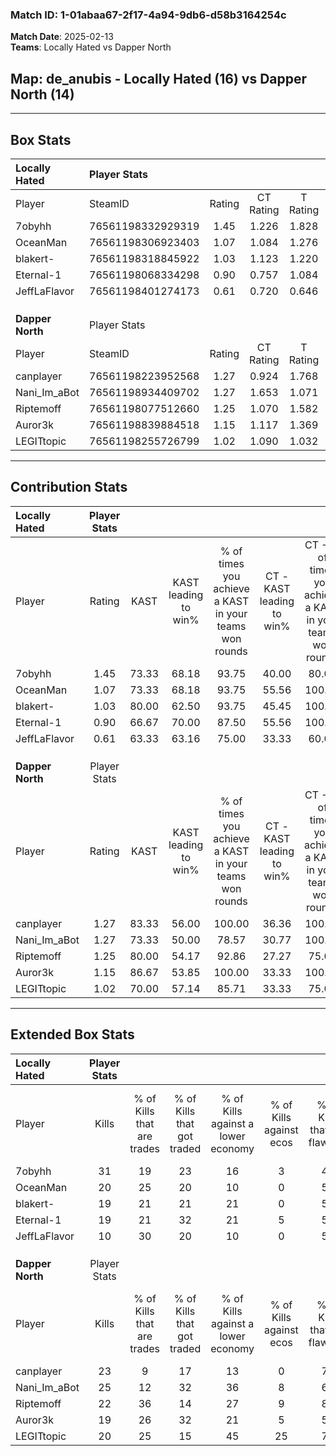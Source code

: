 ### Match ID: 1-01abaa67-2f17-4a94-9db6-d58b3164254c  
**Match Date**: 2025-02-13  
**Teams**: Locally Hated vs Dapper North  

## **Map**: de_anubis - Locally Hated (16) vs Dapper North (14)  
---  

## Box Stats  

| **Locally Hated** | Player Stats      |        |           |          |       |       |       |         |        |      |     |
| :- | :- | :-: | :-: | :-: | :-: | :-: | :-: | :-: | :-: | :-: | :-: |
| Player            | SteamID           | Rating | CT Rating | T Rating | KAST  |  ADR  | Kills | Assists | Deaths | K/D  | HS% |
| 7obyhh            | 76561198332929319 |  1.45  |   1.226   |  1.828   | 73.33 | 108.4 |  31   |    8    |   23   | 1.35 | 38  |
| OceanMan          | 76561198306923403 |  1.07  |   1.084   |  1.276   | 73.33 | 69.1  |  20   |    5    |   19   | 1.05 | 45  |
| blakert-          | 76561198318845922 |  1.03  |   1.123   |  1.220   | 80.00 | 62.5  |  19   |    8    |   22   | 0.86 | 31  |
| Eternal-1         | 76561198068334298 |  0.90  |   0.757   |  1.084   | 66.67 | 69.3  |  19   |    3    |   24   | 0.79 | 57  |
| JeffLaFlavor      | 76561198401274173 |  0.61  |   0.720   |  0.646   | 63.33 | 43.6  |  10   |   10    |   21   | 0.48 | 30  |
|                   |                   |        |           |          |       |       |       |         |        |      |     |
|                   |                   |        |           |          |       |       |       |         |        |      |     |
|                   |                   |        |           |          |       |       |       |         |        |      |     |
| **Dapper North**  | Player Stats      |        |           |          |       |       |       |         |        |      |     |
| Player            | SteamID           | Rating | CT Rating | T Rating | KAST  |  ADR  | Kills | Assists | Deaths | K/D  | HS% |
| canplayer         | 76561198223952568 |  1.27  |   0.924   |  1.768   | 83.33 | 70.1  |  23   |    5    |   17   | 1.35 | 43  |
| Nani_Im_aBot      | 76561198934409702 |  1.27  |   1.653   |  1.071   | 73.33 | 102.4 |  25   |   11    |   23   | 1.09 | 32  |
| Riptemoff         | 76561198077512660 |  1.25  |   1.070   |  1.582   | 80.00 | 76.9  |  22   |    9    |   17   | 1.29 | 27  |
| Auror3k           | 76561198839884518 |  1.15  |   1.117   |  1.369   | 86.67 | 70.8  |  19   |   10    |   20   | 0.95 | 42  |
| LEGITtopic        | 76561198255726799 |  1.02  |   1.090   |  1.032   | 70.00 | 73.4  |  20   |    9    |   22   | 0.91 | 45  |
---  

## Contribution Stats  

| **Locally Hated** | Player Stats |       |                      |                                                        |                           |                                                             |                          |                                                            |
| :- | :-: | :-: | :-: | :-: | :-: | :-: | :-: | :-: |
| Player            |    Rating    | KAST  | KAST leading to win% | % of times you achieve a KAST in your teams won rounds | CT - KAST leading to win% | CT - % of times you achieve a KAST in your teams won rounds | T - KAST leading to win% | T - % of times you achieve a KAST in your teams won rounds |
| 7obyhh            |     1.45     | 73.33 |        68.18         |                         93.75                          |           40.00           |                            80.00                            |          91.67           |                           100.00                           |
| OceanMan          |     1.07     | 73.33 |        68.18         |                         93.75                          |           55.56           |                           100.00                            |          76.92           |                           90.91                            |
| blakert-          |     1.03     | 80.00 |        62.50         |                         93.75                          |           45.45           |                           100.00                            |          76.92           |                           90.91                            |
| Eternal-1         |     0.90     | 66.67 |        70.00         |                         87.50                          |           55.56           |                           100.00                            |          81.82           |                           81.82                            |
| JeffLaFlavor      |     0.61     | 63.33 |        63.16         |                         75.00                          |           33.33           |                            60.00                            |          90.00           |                           81.82                            |
|                   |              |       |                      |                                                        |                           |                                                             |                          |                                                            |
|                   |              |       |                      |                                                        |                           |                                                             |                          |                                                            |
|                   |              |       |                      |                                                        |                           |                                                             |                          |                                                            |
| **Dapper North**  | Player Stats |       |                      |                                                        |                           |                                                             |                          |                                                            |
| Player            |    Rating    | KAST  | KAST leading to win% | % of times you achieve a KAST in your teams won rounds | CT - KAST leading to win% | CT - % of times you achieve a KAST in your teams won rounds | T - KAST leading to win% | T - % of times you achieve a KAST in your teams won rounds |
| canplayer         |     1.27     | 83.33 |        56.00         |                         100.00                         |           36.36           |                           100.00                            |          71.43           |                           100.00                           |
| Nani_Im_aBot      |     1.27     | 73.33 |        50.00         |                         78.57                          |           30.77           |                           100.00                            |          77.78           |                           70.00                            |
| Riptemoff         |     1.25     | 80.00 |        54.17         |                         92.86                          |           27.27           |                            75.00                            |          76.92           |                           100.00                           |
| Auror3k           |     1.15     | 86.67 |        53.85         |                         100.00                         |           33.33           |                           100.00                            |          71.43           |                           100.00                           |
| LEGITtopic        |     1.02     | 70.00 |        57.14         |                         85.71                          |           33.33           |                            75.00                            |          75.00           |                           90.00                            |
---  

## Extended Box Stats  

| **Locally Hated** | Player Stats |                            |                            |                                    |                         |                              |                                 |        |                             |                                     |                          |                               |                            |
| :- | :-: | :-: | :-: | :-: | :-: | :-: | :-: | :-: | :-: | :-: | :-: | :-: | :-: |
| Player            |    Kills     | % of Kills that are trades | % of Kills that got traded | % of Kills against a lower economy | % of Kills against ecos | % of Kills that are flawless | % of Kills that are close duels | Deaths | % of Deaths that get traded | % of Deaths against a lower economy | % of Deaths against ecos | % of Deaths that are flawless | % of Deaths that are close |
| 7obyhh            |      31      |             19             |             23             |                 16                 |            3            |              45              |                3                |   23   |             22              |                 13                  |            4             |              65               |             0              |
| OceanMan          |      20      |             25             |             20             |                 10                 |            0            |              55              |               10                |   19   |             32              |                 11                  |            0             |              68               |             0              |
| blakert-          |      19      |             21             |             21             |                 21                 |            0            |              58              |                0                |   22   |             36              |                 14                  |            0             |              59               |             5              |
| Eternal-1         |      19      |             21             |             32             |                 21                 |            5            |              53              |               16                |   24   |              4              |                 17                  |            4             |              96               |             4              |
| JeffLaFlavor      |      10      |             30             |             20             |                 10                 |            0            |              50              |                0                |   21   |             19              |                 10                  |            0             |              62               |             0              |
|                   |              |                            |                            |                                    |                         |                              |                                 |        |                             |                                     |                          |                               |                            |
|                   |              |                            |                            |                                    |                         |                              |                                 |        |                             |                                     |                          |                               |                            |
|                   |              |                            |                            |                                    |                         |                              |                                 |        |                             |                                     |                          |                               |                            |
| **Dapper North**  | Player Stats |                            |                            |                                    |                         |                              |                                 |        |                             |                                     |                          |                               |                            |
| Player            |    Kills     | % of Kills that are trades | % of Kills that got traded | % of Kills against a lower economy | % of Kills against ecos | % of Kills that are flawless | % of Kills that are close duels | Deaths | % of Deaths that get traded | % of Deaths against a lower economy | % of Deaths against ecos | % of Deaths that are flawless | % of Deaths that are close |
| canplayer         |      23      |             9              |             17             |                 13                 |            0            |              78              |                0                |   17   |             24              |                 12                  |            0             |              65               |             6              |
| Nani_Im_aBot      |      25      |             12             |             32             |                 36                 |            8            |              60              |                4                |   23   |             26              |                 26                  |            9             |              61               |             9              |
| Riptemoff         |      22      |             36             |             14             |                 27                 |            9            |              82              |                0                |   17   |             29              |                 18                  |            0             |              47               |             0              |
| Auror3k           |      19      |             26             |             32             |                 21                 |            5            |              58              |                0                |   20   |             25              |                 15                  |            0             |              50               |             5              |
| LEGITtopic        |      20      |             25             |             15             |                 45                 |           25            |              70              |                5                |   22   |             14              |                 14                  |            0             |              50               |             9              |
